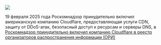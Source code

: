 <!--2025-02-21 12:19:25-->
<div class="yb">
  <div class="rss smaller1 habr"><img src="https://habrastorage.org/getpro/habr/upload_files/fa8/ed0/29b/fa8ed029bb31602b3c5881c6ccfb329f.png" /><p>19 февраля 2025 года Роскомнадзор принудительно включил американскую компанию Cloudflare, предоставляющая услуги CDN, защиту от DDoS-атак, безопасный доступ к ресурсам и серверы DNS, в <a... <br><a class="light" href="https://habr.com/ru/news/884710/?utm_source=habrahabr&utm_medium=rss&utm_campaign=884710">Роскомнадзор принудительно включил компанию Cloudflare в реестр организаторов распространения информации (ОРИ)</a></div>
</div>

